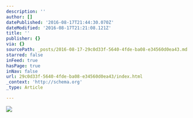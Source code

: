 ```yaml
---
description: ''
author: []
datePublished: '2016-08-17T21:44:30.070Z'
dateModified: '2016-08-17T21:21:08.121Z'
title: ''
publisher: {}
via: {}
sourcePath: _posts/2016-08-17-29c0d33f-5640-4fde-ba08-e34560d0ea43.md
starred: false
inFeed: true
hasPage: true
inNav: false
url: 29c0d33f-5640-4fde-ba08-e34560d0ea43/index.html
_context: 'http://schema.org'
_type: Article

---
```

![](https://the-grid-user-content.s3-us-west-2.amazonaws.com/9263ec2c-683d-4b17-a49f-c90244e5d1aa.jpg)